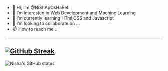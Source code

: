 - 👋 Hi, I’m @NiShApOkHaReL
- 👀 I’m interested in Web Development and Machine Learning
- 🌱 I’m currently learning  HTml,CSS and Javascript
- 💞️ I’m looking to collaborate on ...
- 📫 How to reach me ..
---

[![GitHub Streak](https://streak-stats.demolab.com/?user=NiShApOkHaReL&theme=dark)](https://git.io/streak-stats)
---
![Nisha's GitHub status](https://github-readme-status.vercel.app/api?username=NiShApOkHaReL&show_icons=true&theme=radical)


<!---
NiShApOkHaReL/NiShApOkHaReL is a ✨ special ✨ repository because its `README.md` (this file) appears on your GitHub profile.
You can click the Preview link to take a look at your changes.
--->
